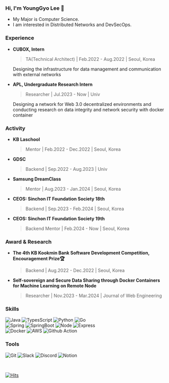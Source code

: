 ### Hi, I'm YoungGyo Lee 👋
- My Major is Computer Science.<br/>
- I am interested in Distributed Networks and DevSecOps.

### Experience
- **CUBOX, Intern**
  > TA(Technical Architect)  |  Feb.2022 - Aug.2022  |  Seoul, Korea

  Designing the infrastructure for data management and communication with external networks

- **APL, Undergraduate Research Intern**
  > Researcher |  Jul.2023 - Now  |  Univ

  Designing a network for Web 3.0 decentralized environments and conducting research on data integrity and network security with docker container

### Activity
- **KB Laschool**
  > Mentor  |  Feb.2022 - Dec.2022  | Seoul, Korea

- **GDSC**
  > Backend |  Sep.2022 - Aug.2023  | Univ

- **Samsung DreamClass**
  > Mentor  |  Aug.2023 - Jan.2024  | Seoul, Korea

- **CEOS: Sinchon IT Foundation Society 18th**
  > Backend |  Sep.2023 - Feb.2024  | Seoul, Korea
  
- **CEOS: Sinchon IT Foundation Society 19th**
  > Backend Mentor | Feb.2024 - Now | Seoul, Korea

### Award & Research
- **The 4th KB Kookmin Bank Software Development Competition, Encouragement Prize🏆**
  > Backend | Aug.2022 - Dec.2022 | Seoul, Korea

- **Self-sovereign and Secure Data Sharing through Docker Containers for Machine Learning on Remote Node**
  > Researcher | Nov.2023 - Mar.2024 | Journal of Web Engineering

### Skills
![Java](https://img.shields.io/badge/java-007396?style=for-the-badge&logo=java&logoColor=white)
![TypesScript](https://img.shields.io/badge/typescript-3178C6?style=for-the-badge&logo=typescript&logoColor=white)
![Python](https://img.shields.io/badge/python-3776AB?style=for-the-badge&logo=python&logoColor=white)
![Go](https://img.shields.io/badge/Go-00ADD8?style=for-the-badge&logo=Go&logoColor=white)
<br/>
![Spring](https://img.shields.io/badge/spring-6DB33F?style=for-the-badge&logo=spring&logoColor=white) 
![SpringBoot](https://img.shields.io/badge/springboot-6DB33F?style=for-the-badge&logo=springboot&logoColor=white)
![Node](https://img.shields.io/badge/node.js-339933?style=for-the-badge&logo=Node.js&logoColor=white) 
![Express](https://img.shields.io/badge/express-000000?style=for-the-badge&logo=express&logoColor=white)
<br/>
![Docker](https://img.shields.io/badge/Docker-2496ED?style=for-the-badge&logo=Docker&logoColor=white)
![AWS](https://img.shields.io/badge/Amazon_AWS-232F3E?style=for-the-badge&logo=amazonaws&logoColor=white)
![Github Action](https://img.shields.io/badge/Github_Actions-2088FF?style=for-the-badge&logo=githubactions&logoColor=white)

### Tools
![Git](https://img.shields.io/badge/git-F05032?style=for-the-badge&logo=git&logoColor=white)
![Slack](https://img.shields.io/badge/Slack-4A154B?style=for-the-badge&logo=Slack&logoColor=white)
![Discord](https://img.shields.io/badge/Discord-5865F2?style=for-the-badge&logo=Discord&logoColor=white)
![Notion](https://img.shields.io/badge/Notion-000000?style=for-the-badge&logo=notion&logoColor=white)

<br/>

[![Hits](https://hits.seeyoufarm.com/api/count/incr/badge.svg?url=https%3A%2F%2Fgithub.com%2FYoungGyo-00&count_bg=%2379C83D&title_bg=%23555555&icon=&icon_color=%23E7E7E7&title=hits&edge_flat=false)](https://hits.seeyoufarm.com)
